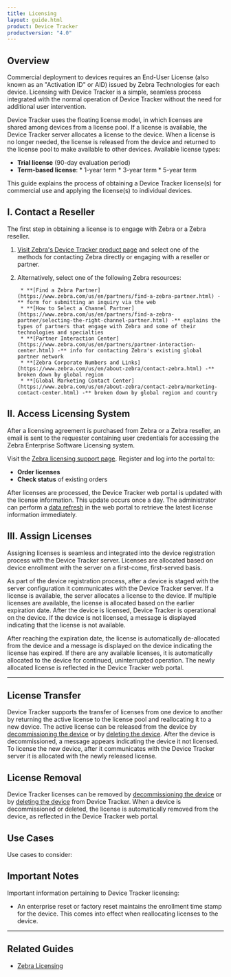 ```yaml
---
title: Licensing
layout: guide.html
product: Device Tracker
productversion: "4.0"
---
```


## Overview

Commercial deployment to devices requires an End-User License (also known as an "Activation ID" or AID) issued by Zebra Technologies for each device. Licensing with Device Tracker is a simple, seamless process integrated with the normal operation of Device Tracker without the need for additional user intervention. 

<p>Device Tracker uses the floating license model, in which licenses are shared among devices from a license pool. If a license is available, the Device Tracker server allocates a license to the device. When a license is no longer needed, the license is released from the device and returned to the license pool to make available to other devices. Available license types:</p>

* **Trial license** (90-day evaluation period)
* **Term-based license**:
        * 1-year term
        * 3-year term
        * 5-year term

<p>This guide explains the process of obtaining a Device Tracker license(s) for commercial use and applying the license(s) to individual devices. </p>


## I. Contact a Reseller

The first step in obtaining a license is to engage with Zebra or a Zebra reseller. 

1. [Visit Zebra's Device Tracker product page](https://www.zebra.com/us/en/products/software/mobile-computers/device-tracker.html) and select one of the methods for contacting Zebra directly or engaging with a reseller or partner. 
2. Alternatively, select one of the following Zebra resources:

        * **[Find a Zebra Partner](https://www.zebra.com/us/en/partners/find-a-zebra-partner.html) -** form for submitting an inquiry via the web
        * **[How to Select a Channel Partner](https://www.zebra.com/us/en/partners/find-a-zebra-partner/selecting-the-right-channel-partner.html) -** explains the types of partners that engage with Zebra and some of their technologies and specialties
        * **[Partner Interaction Center](https://www.zebra.com/us/en/partners/partner-interaction-center.html) -** info for contacting Zebra's existing global partner network
        * **[Zebra Corporate Numbers and Links](https://www.zebra.com/us/en/about-zebra/contact-zebra.html) -** broken down by global region
        * **[Global Marketing Contact Center](https://www.zebra.com/us/en/about-zebra/contact-zebra/marketing-contact-center.html) -** broken down by global region and country

## II. Access Licensing System

After a licensing agreement is purchased from Zebra or a Zebra reseller, an email is sent to the requester containing user credentials for accessing the Zebra Enterprise Software Licensing system. 
<p>Visit the <a href="https://www.zebra.com/us/en/support-downloads/software-licensing.html">Zebra licensing support page</a>. Register and log into the portal to:</p>

* **Order licenses**
* **Check status** of existing orders

<p>After licenses are processed, the Device Tracker web portal is updated with the license information. This update occurs once a day. The administrator can perform a <a href="../setup/#viewlicenseinformation">data refresh</a> in the web portal to retrieve the latest license information immediately. 
<br>

## III. Assign Licenses

Assigning licenses is seamless and integrated into the device registration process with the Device Tracker server. Licenses are allocated based on device enrollment with the server on a first-come, first-served basis. 

<p>As part of the device registration process, after a device is staged with the server configuration it communicates with the Device Tracker server. If a license is available, the server allocates a license to the device. If multiple licenses are available, the license is allocated based on the earlier expiration date. After the device is licensed, Device Tracker is operational on the device. If the device is not licensed, a message is displayed indicating that the license is not available.
</p>
<p>
After reaching the expiration date, the license is automatically de-allocated from the device and a message is displayed on the device indicating the license has expired. If there are any available licenses, it is automatically allocated to the device for continued, uninterrupted operation. The newly allocated license is reflected in the Device Tracker web portal.  
</p>

-----

## License Transfer

Device Tracker supports the transfer of licenses from one device to another by returning the active license to the license pool and reallocating it to a new device. The active license can be released from the device by [decommissioning the device](../use/#decommissionrecommissiondevice) or by [deleting the device](../setup/#deletedevicedata). After the device is decommissioned, a message appears indicating the device it not licensed. To license the new device, after it communicates with the Device Tracker server it is allocated with the newly released license.

## License Removal

Device Tracker licenses can be removed by [decommissioning the device](../use/#decommissionrecommissiondevice) or by [deleting the device](../setup/#deletedevicedata) from Device Tracker. When a device is decommissioned or deleted, the license is automatically removed from the device, as reflected in the Device Tracker web portal.   

## Use Cases

Use cases to consider:

## Important Notes

Important information pertaining to Device Tracker licensing:
* An enterprise reset or factory reset maintains the enrollment time stamp for the device. This comes into effect when reallocating licenses to the device.

<!-- -->
-----

## Related Guides

* [Zebra Licensing](https://www.zebra.com/us/en/support-downloads/software-licensing.html)
